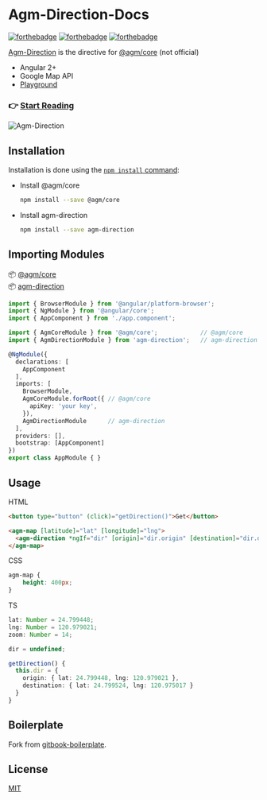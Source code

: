 # Agm-Direction-Docs

[![forthebadge](https://forthebadge.com/images/badges/for-sharks.svg)](https://forthebadge.com)
[![forthebadge](https://forthebadge.com/images/badges/built-with-love.svg)](https://github.com/GitbookIO/gitbook-cli)
[![forthebadge](https://forthebadge.com/images/badges/makes-people-smile.svg)](https://www.facebook.com/Remake.AON/)

[Agm-Direction](https://github.com/explooosion/Agm-Direction) is the directive for [@agm/core](https://github.com/SebastianM/angular-google-maps) (not official)

- Angular 2+
- Google Map API
- [Playground](https://stackblitz.com/edit/angular-lwchvs)  

### 👉 [Start Reading](http://robby570.tw/Agm-Direction-Docs)

![Agm-Direction](https://i.imgur.com/DCIoXqS.jpg)

## Installation

Installation is done using the
[`npm install` command](https://docs.npmjs.com/getting-started/installing-npm-packages-locally):

+ Install @agm/core
  ```bash
  npm install --save @agm/core
  ```

+ Install agm-direction
  ```bash
  npm install --save agm-direction
  ```

## Importing Modules

📦 [@agm/core](https://www.npmjs.com/package/@agm/core)  
📦 [agm-direction](https://www.npmjs.com/package/agm-direction)  

```typescript
import { BrowserModule } from '@angular/platform-browser';
import { NgModule } from '@angular/core';
import { AppComponent } from './app.component';

import { AgmCoreModule } from '@agm/core';            // @agm/core
import { AgmDirectionModule } from 'agm-direction';   // agm-direction

@NgModule({
  declarations: [
    AppComponent
  ],
  imports: [
    BrowserModule,
    AgmCoreModule.forRoot({ // @agm/core
      apiKey: 'your key',
    }),
    AgmDirectionModule      // agm-direction
  ],
  providers: [],
  bootstrap: [AppComponent]
})
export class AppModule { }
```

## Usage

HTML

```html
<button type="button" (click)="getDirection()">Get</button>

<agm-map [latitude]="lat" [longitude]="lng">
  <agm-direction *ngIf="dir" [origin]="dir.origin" [destination]="dir.destination"></agm-direction>
</agm-map>
```

CSS

```css
agm-map {
    height: 400px;
}
```

TS

```typescript
lat: Number = 24.799448;
lng: Number = 120.979021;
zoom: Number = 14;

dir = undefined;

getDirection() {
  this.dir = {
    origin: { lat: 24.799448, lng: 120.979021 },
    destination: { lat: 24.799524, lng: 120.975017 }
  }
}
```

## Boilerplate
Fork from [gitbook-boilerplate](https://github.com/explooosion/gitbook-boilerplate).

## License

[MIT](http://opensource.org/licenses/MIT)
